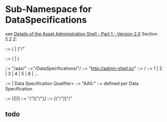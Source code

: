 # Sub-Namespace for DataSpecifications

see [Details of the Asset Administration Shell - Part 1 - Version 2.0]() Section 5.2.2:


*<AAS Unique Concept Identifier>* ::= (<Namespace> | <Namespace Qualifier>)"/"<AAS Concept Identifier>


<Namespace> ::= ( <AAS Namespace>|<Data Specification Namespace> )


<AAS Namespace> ::= <Shell-Namespace>"/aas/"<Version>
<Data Specification Namespace> ::=<Shell-Namespace>"/DataSpecifications/"<idShort of Data Specification>/<Version>
<Shell-Namespace> ::= "http://admin-shell.io/"
<Version> ::= <Digit>/<Digit>
<Digit> ::= 1 | 2 | 3 | 4 | 5 | 6 | …

<Namespace Qualifier> ::= <AAS Namespace Qualifier>| Data Specification Qualifier>
<AAS Namespace Qualifier> ::= "AAS:"
<Data Specification Qualifier> ::= defined per Data Specification

<AAS Concept Identifier> ::= <AAS Class Name>[(<AAS Attribute>|<AAS Enumeration>)]
<AAS Attribute> ::= "/"<AAS Attribute Name>[{"/"<AAS Attribute Name>}*]
<AAS Enumeration> ::= [{"/"<AAS Attribute Name>}*]"/"<AAS Enumeration Value>


## todo